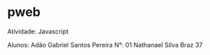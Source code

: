 # pweb

Atividade: Javascript

Alunos: Adão Gabriel Santos Pereira            N°: 01
        Nathanael Silva Braz                       37
        
